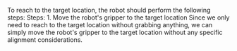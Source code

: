To reach to the target location, the robot should perform the following steps:
    Steps:  1. Move the robot's gripper to the target location
    Since we only need to reach to the target location without grabbing anything, we can simply move the robot's gripper to the target location without any specific alignment considerations.